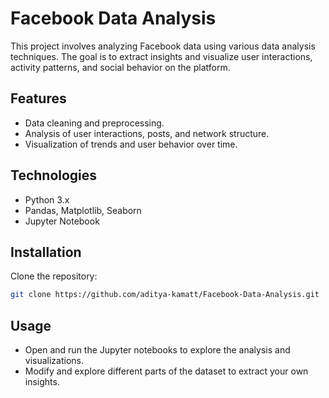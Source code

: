 # Facebook Data Analysis

This project involves analyzing Facebook data using various data analysis techniques. The goal is to extract insights and visualize user interactions, activity patterns, and social behavior on the platform.

## Features
- Data cleaning and preprocessing.
- Analysis of user interactions, posts, and network structure.
- Visualization of trends and user behavior over time.

## Technologies
- Python 3.x
- Pandas, Matplotlib, Seaborn
- Jupyter Notebook

## Installation
Clone the repository:
```bash
git clone https://github.com/aditya-kamatt/Facebook-Data-Analysis.git
```

## Usage
- Open and run the Jupyter notebooks to explore the analysis and visualizations.
- Modify and explore different parts of the dataset to extract your own insights.
